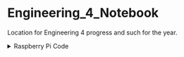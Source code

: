 # Engineering_4_Notebook
Location for Engineering 4 progress and such for the year.

<details closed>
<summary>
Raspberry Pi Code
</summary>
<br>
<details closed>
<summary>Hello Raspberry Pi</summary>
<br>

# Hello Raspberry Pi

## Description
For this assignment we watched a video instructing us on the basics of using a raspberry pi and were instructed to write out the classic lines of code “Hello World” in a variety of new ways. 

## Revelations

* The Raspberry Pi is completely independent of your computer while programming, the computer screen only acts as a means of communication.
* There’s no need to save code every time your done coding as it’s all automatically saved by the RP(Raspberry Pi).
* The interface of Putty and git Bash are incredibly similar with only some major commands changed or added. 

## Image
<img src="" width=300px>

### Links
[Download the code I wrote here](https://github.com/cstours08/Engineering_4_Notebook/blob/main/Python/hello%20World)
</details>
<details closed>
<summary>Calculator</summary>
<br>
details of the thing
</details>
<details closed>
<summary>Quadratic Solver</summary>
<br>
details of the thing
</details>
<details closed>
<summary>Next thing</summary>
<br>
details of the thing
</details>
</details>
